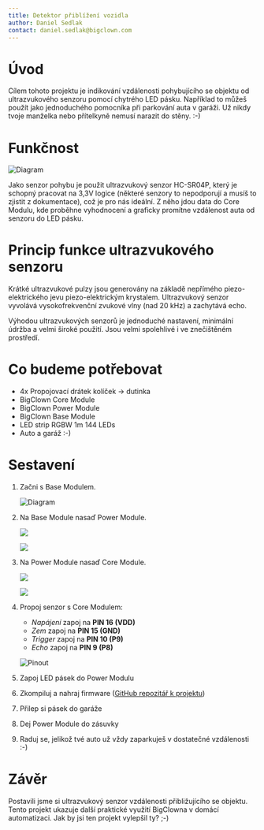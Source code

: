 ```yaml
---
title: Detektor přiblížení vozidla
author: Daniel Sedlak
contact: daniel.sedlak@bigclown.com
---
```


# Úvod

Cílem tohoto projektu je indikování vzdálenosti pohybujícího se objektu od ultrazvukového senzoru pomocí chytrého LED pásku.
Například to můžeš použít jako jednoduchého pomocníka při parkování auta v garáži.
Už nikdy tvoje manželka nebo přítelkyně nemusí narazit do stěny. :-)

# Funkčnost

![Diagram](diagram.png)

Jako senzor pohybu je použit ultrazvukový senzor HC-SR04P, který je schopný pracovat na 3,3V logice (některé senzory to nepodporují a musíš to zjistit z dokumentace), což je pro nás ideální.
Z něho jdou data do Core Modulu, kde proběhne vyhodnocení a graficky promítne vzdálenost auta od senzoru do LED pásku.

# Princip funkce ultrazvukového senzoru

Krátké ultrazvukové pulzy jsou generovány na základě nepřímého piezo-elektrického jevu piezo-elektrickým krystalem.
Ultrazvukový senzor vyvolává vysokofrekvenční zvukové vlny (nad 20 kHz) a zachytává echo.

Výhodou ultrazvukových senzorů je jednoduché nastavení, minimální údržba a velmi široké použití.
Jsou velmi spolehlivé i ve znečištěném prostředí.

# Co budeme potřebovat

- 4x Propojovací drátek kolíček -> dutinka
- BigClown Core Module
- BigClown Power Module
- BigClown Base Module
- LED strip RGBW 1m 144 LEDs
- Auto a garáž :-)

# Sestavení

1. Začni s Base Modulem.

    ![Diagram](1-Base.png)

2. Na Base Module nasaď Power Module.

    ![](2-Base-Power.png)

    ![](3-Base-Power.png)

3. Na Power Module nasaď Core Module.

    ![](4-Base-Power-Core.png)

    ![](5-Base-Power-Core.png)

4. Propoj senzor s Core Modulem:
    - *Napájení* zapoj na **PIN 16 (VDD)**
    - *Zem* zapoj na **PIN 15 (GND)**
    - *Trigger* zapoj na **PIN 10 (P9)**
    - *Echo* zapoj na **PIN 9 (P8)**

    ![Pinout](6-Base-Power-Core-Ultrasonic.png)

5. Zapoj LED pásek do Power Modulu
6. Zkompiluj a nahraj firmware ([GitHub repozitář k projektu](https://github.com/bigclownlabs/bcp-car-proximity-sensor))
7. Přilep si pásek do garáže
8. Dej Power Module do zásuvky
9. Raduj se, jelikož tvé auto už vždy zaparkuješ v dostatečné vzdálenosti :-)

# Závěr

Postavili jsme si ultrazvukový senzor vzdálenosti přibližujícího se objektu.
Tento projekt ukazuje další praktické využití BigClowna v domácí automatizaci.
Jak by jsi ten projekt vylepšil ty? ;-)
